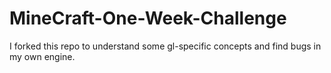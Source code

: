 # MineCraft-One-Week-Challenge

I forked this repo to understand some gl-specific concepts and find bugs in my own engine.
